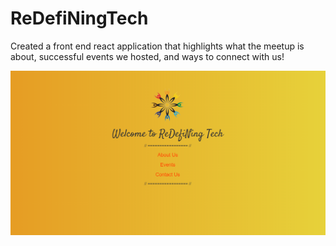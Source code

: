 # ReDefiNingTech

Created a front end react application that highlights what the meetup is about, successful events we hosted, and ways to connect with us!

 ![Alt text](https://raw.githubusercontent.com/dipisha03/ReDefiNingTech/master/client/src/images/home.png "home")

